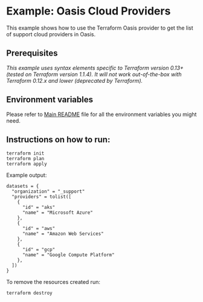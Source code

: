 # Example: Oasis Cloud Providers

This example shows how to use the Terraform Oasis provider to get the list of support cloud providers in Oasis.

## Prerequisites

*This example uses syntax elements specific to Terraform version 0.13+ (tested on Terraform version 1.1.4).
It will not work out-of-the-box with Terraform 0.12.x and lower (deprecated by Terraform).*

## Environment variables
Please refer to [Main README](../../README.md) file for all the environment variables you might need.

## Instructions on how to run:
```
terraform init
terraform plan
terraform apply
```

Example output: 
```hcl
datasets = {
  "organization" = "_support"
  "providers" = tolist([
    {
      "id" = "aks"
      "name" = "Microsoft Azure"
    },
    {
      "id" = "aws"
      "name" = "Amazon Web Services"
    },
    {
      "id" = "gcp"
      "name" = "Google Compute Platform"
    },
  ])
}
```

To remove the resources created run:
```
terraform destroy
``` 